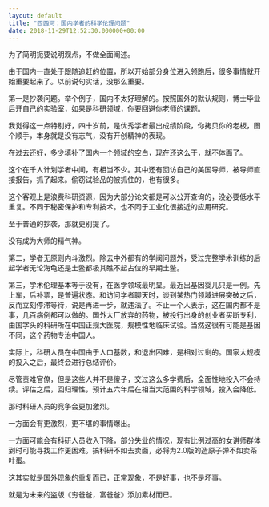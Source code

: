 ```yaml
---
layout: default
title: "西西河：国内学者的科学伦理问题"
date: 2018-11-29T12:52:30.000000+00:00
---
```


为了简明扼要说明观点，不做全面阐述。

由于国内一直处于跟随追赶的位置，所以开始部分身位进入领跑后，很多事情就开始重要起来了。以前说句实话，没那么重要。

第一是抄袭问题。举个例子，国内不太好理解的。按照国外的默认规则，博士毕业后开自己的实验室，如果是科研领域，你要回避你老师的课题。

我觉得这一点特别好，四十岁前，是优秀学者最出成绩阶段，你拷贝你的老板，图个顺手，本身就是没有志气，没有开创精神的表现。

在过去还好，多少填补了国内一个领域的空白，现在还这么干，就不体面了。

这个在千人计划学者中间，有相当不少。其中还有回访自己的美国导师，被导师直接报告，抓了起来。偷窃试验品的被抓住的，也有很多。

这个客观上是浪费科研资源，因为大部分论文都是可以公开查询的，没必要低水平重复。不同于秘密保护和专利技术。也不同于工业化很接近的应用研究。

至于普通的抄袭，那就更别提了。

没有成为大师的精气神。

第二，学者无原则内斗激烈。除去中外都有的学阀问题外，受过完整学术训练的后起学者无论海龟还是土鳖都极其瞧不起占位的早期土鳖。

第三，学术伦理基本等于没有，在医学领域最明显。最近出基因婴儿只是一例。先上车，后补票，是普遍状态。和访问学者聊天时，谈到某热门领域进展突破之后，反而立刻停滞等待，说是再进一步，就违法了。不止一个人表示，这在国内都不是事，几百病例都可以做的。国外大厂放弃的药物，被投行出身的创业者买断专利，由国字头的科研所在中国正规大医院，规模性地临床试验。当然这很有可能是基因不同，这个药物专治中国人。

实际上，科研人员在中国由于人口基数，和退出困难，是相对过剩的。国家大规模的投入之后，最终会进行总结评价。

尽管责难官僚，但是这些人并不是傻子，交过这么多学费后，全面性地投入不会持续。评估之后，回归理性，预计五六年后在相当大范围的科学领域，投入会降低。

那时科研人员的竞争会更加激烈。

一方面会有更激烈，更不堪的事情爆出。

一方面可能会有科研人员收入下降，部分失业的情况，现有比例过高的女讲师群体到时可能寻找工作更困难。搞科研不如去卖面，必将为2.0版的造原子弹不如卖茶叶蛋。

这其实就是国外现象的重复而已，正常现象，不是好事，也不是坏事。

就是为未来的盗版《穷爸爸，富爸爸》添加素材而已。

